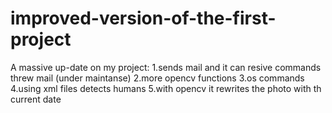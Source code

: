 # improved-version-of-the-first-project
A massive up-date on my project:
1.sends mail and it can resive commands threw mail (under maintanse)
2.more opencv functions 
3.os commands
4.using xml files detects humans
5.with opencv it rewrites the photo with th current date

